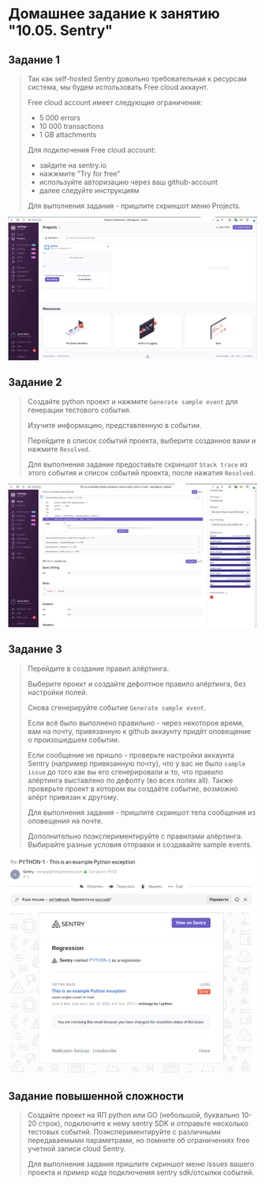 # Домашнее задание к занятию "10.05. Sentry"

## Задание 1

> Так как self-hosted Sentry довольно требовательная к ресурсам система, мы будем использовать Free cloud аккаунт.
> 
> Free cloud account имеет следующие ограничения:
> - 5 000 errors
> - 10 000 transactions
> - 1 GB attachments
> 
> Для подключения Free cloud account:
> - зайдите на sentry.io
> - нажжмите "Try for free"
> - используйте авторизацию через ваш github-account
> - далее следуйте инструкциям
> 
> Для выполнения задания - пришлите скриншот меню Projects.

![img/10-5.01.png](img/10-5.01.png)

## Задание 2

> Создайте python проект и нажмите `Generate sample event` для генерации тестового события.
> 
> Изучите информацию, представленную в событии.
> 
> Перейдите в список событий проекта, выберите созданное вами и нажмите `Resolved`.
> 
> Для выполнения задание предоставьте скриншот `Stack trace` из этого события и список событий проекта, 
> после нажатия `Resolved`.

![img/10-5.02.png](img/10-5.02.png)

## Задание 3

> Перейдите в создание правил алёртинга.
> 
> Выберите проект и создайте дефолтное правило алёртинга, без настройки полей.
> 
> Снова сгенерируйте событие `Generate sample event`.
> 
> Если всё было выполнено правильно - через некоторое время, вам на почту, привязанную к github аккаунту придёт
> оповещение о произошедшем событии.
> 
> Если сообщение не пришло - проверьте настройки аккаунта Sentry (например привязанную почту), что у вас не было 
> `sample issue` до того как вы его сгенерировали и то, что правило алёртинга выставлено по дефолту (во всех полях all).
> Также проверьте проект в котором вы создаёте событие, возможно алёрт привязан к другому.
> 
> Для выполнения задания - пришлите скриншот тела сообщения из оповещения на почте.
> 
> Дополнительно поэкспериментируйте с правилами алёртинга. 
> Выбирайте разные условия отправки и создавайте sample events. 

![img/10-5.03.png](img/10-5.03.png)

## Задание повышенной сложности

> Создайте проект на ЯП python или GO (небольшой, буквально 10-20 строк), подключите к нему sentry SDK и отправьте несколько тестовых событий.
> Поэкспериментируйте с различными передаваемыми параметрами, но помните об ограничениях free учетной записи cloud Sentry.
> 
> Для выполнения задания пришлите скриншот меню issues вашего проекта и 
> пример кода подключения sentry sdk/отсылки событий.
